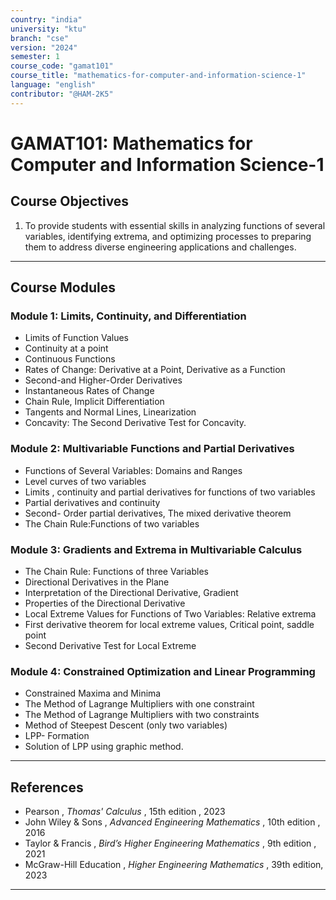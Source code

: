 ```yaml
---
country: "india"
university: "ktu"
branch: "cse"
version: "2024"
semester: 1
course_code: "gamat101"
course_title: "mathematics-for-computer-and-information-science-1"
language: "english"
contributor: "@HAM-2K5"
---
```


# GAMAT101: Mathematics for Computer and Information Science-1

## Course Objectives
1. To provide students with essential skills in analyzing functions of several variables, identifying
extrema, and optimizing processes to preparing them to address diverse engineering
applications and challenges.

---

## Course Modules

### Module 1: Limits, Continuity, and Differentiation
- Limits of Function Values 
- Continuity at a point 
- Continuous Functions
- Rates of Change: Derivative at a Point, Derivative as a Function
- Second-and Higher-Order Derivatives 
- Instantaneous Rates of Change 
- Chain Rule, Implicit Differentiation 
- Tangents and Normal Lines, Linearization 
- Concavity: The Second Derivative Test for Concavity. 

### Module 2: Multivariable Functions and Partial Derivatives
- Functions of Several Variables: Domains and Ranges 
- Level curves of two variables 
- Limits , continuity and partial derivatives for functions of two variables 
- Partial derivatives and continuity 
- Second- Order partial derivatives, The mixed derivative theorem 
- The Chain Rule:Functions of two variables
### Module 3: Gradients and Extrema in Multivariable Calculus
- The Chain Rule: Functions of three Variables 
- Directional Derivatives in the Plane 
- Interpretation of the Directional Derivative, Gradient 
- Properties of the Directional Derivative 
- Local Extreme Values for Functions of Two Variables: Relative extrema 
- First derivative theorem for local extreme values, Critical point, saddle point 
- Second Derivative Test for Local Extreme 

### Module 4: Constrained Optimization and Linear Programming
- Constrained Maxima and Minima 
- The Method of Lagrange Multipliers with one constraint 
- The Method of Lagrange Multipliers with two constraints 
- Method of Steepest Descent (only two variables) 
- LPP- Formation 
- Solution of LPP using graphic method.
  
---

## References
- Pearson , *Thomas' Calculus* , 15th edition , 2023
- John Wiley & Sons , *Advanced Engineering Mathematics* , 10th edition , 2016
- Taylor & Francis , *Bird’s Higher Engineering Mathematics* , 9th edition , 2021
- McGraw-Hill Education , *Higher Engineering Mathematics* , 39th edition, 2023

---